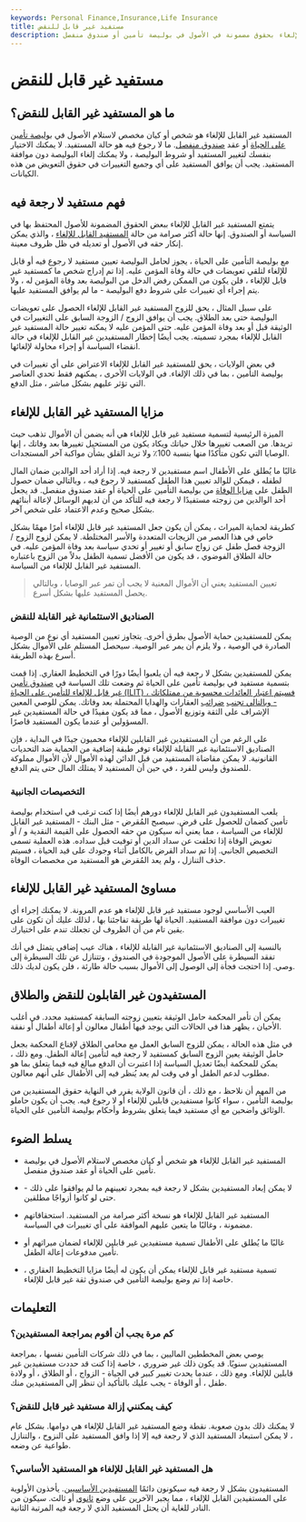 ```yaml
---
keywords: Personal Finance,Insurance,Life Insurance
title: مستفيد غير قابل للنقض
description: يتمتع المستفيد غير القابل للإلغاء بحقوق مضمونة في الأصول في بوليصة تأمين أو صندوق منفصل.
---
```


# مستفيد غير قابل للنقض
## ما هو المستفيد غير القابل للنقض؟

المستفيد غير القابل للإلغاء هو شخص أو كيان مخصص لاستلام الأصول في [بوليصة تأمين على الحياة](/lifeinsurance) أو عقد [صندوق منفصل](/segregatedfund). ما لا رجوع فيه هو حالة المستفيد. لا يمكنك الاختيار بنفسك لتغيير المستفيد أو شروط البوليصة ، ولا يمكنك إلغاء البوليصة دون موافقة المستفيد. يجب أن يوافق المستفيد على أي وجميع التغييرات في حقوق التعويض من هذه الكيانات.

## فهم مستفيد لا رجعة فيه

يتمتع المستفيد غير القابل للإلغاء ببعض الحقوق المضمونة للأصول المحتفظ بها في السياسة أو الصندوق. إنها حالة أكثر صرامة من حالة [المستفيد القابل للإلغاء](/revocablebeneficiary) ، والذي يمكن إنكار حقه في الأصول أو تعديله في ظل ظروف معينة.

مع بوليصة التأمين على الحياة ، يجوز لحامل البوليصة تعيين مستفيد لا رجوع فيه أو قابل للإلغاء لتلقي تعويضات في حالة وفاة المؤمن عليه. إذا تم إدراج شخص ما كمستفيد غير قابل للإلغاء ، فلن يكون من الممكن رفض الدخل من البوليصة بعد وفاة المؤمن له ، ولا يتم إجراء أي تغييرات على شروط دفع البوليصة - ما لم يوافق المستفيد عليها.

على سبيل المثال ، يحق للزوج المستفيد غير القابل للإلغاء الحصول على تعويضات البوليصة حتى بعد الطلاق. يجب أن يوافق الزوج / الزوجة السابق على التغييرات في الوثيقة قبل أو بعد وفاة المؤمن عليه. حتى المؤمن عليه لا يمكنه تغيير حالة المستفيد غير القابل للإلغاء بمجرد تسميته. يجب أيضًا إخطار المستفيدين غير القابل للإلغاء في حالة انقضاء السياسة أو إجراء محاولة لإلغائها.

في بعض الولايات ، يحق للمستفيد غير القابل للإلغاء الاعتراض على أي تغييرات في بوليصة التأمين ، بما في ذلك الإلغاء. في الولايات الأخرى ، يمكنهم فقط تحدي العناصر التي تؤثر عليهم بشكل مباشر ، مثل الدفع.

## مزايا المستفيد غير القابل للإلغاء

الميزة الرئيسية لتسمية مستفيد غير قابل للإلغاء هي أنه يضمن أن الأموال تذهب حيث تريدها. من الصعب تغييرها خلال حياتك ويكاد يكون من المستحيل تغييرها بعد وفاتك ، إنها الوصايا التي تكون متأكدًا منها بنسبة 100٪ ولا تريد القلق بشأن مواكبة آخر المستجدات.

غالبًا ما يُطلق على الأطفال اسم مستفيدين لا رجعة فيه. إذا أراد أحد الوالدين ضمان المال لطفله ، فيمكن للوالد تعيين هذا الطفل كمستفيد لا رجوع فيه ، وبالتالي ضمان حصول الطفل على [مزايا الوفاة](/deathbenefit) من بوليصة التأمين على الحياة أو عقد صندوق منفصل. قد يجعل أحد الوالدين من زوجته مستفيدًا لا رجعة فيه للتأكد من أن لديهم الوسائل لإعالة أبنائهم بشكل صحيح وعدم الاعتماد على شخص آخر.

كطريقة لحماية الميراث ، يمكن أن يكون جعل المستفيد غير قابل للإلغاء أمرًا مهمًا بشكل خاص في هذا العصر من الزيجات المتعددة والأسر المختلطة. لا يمكن لزوج الزوج / الزوجة فصل طفل عن زواج سابق أو تغيير أو تحدي سياسة بعد وفاة المؤمن عليه. في حالة الطلاق الفوضوي ، قد يكون من الأفضل تسمية الطفل بدلاً من الزوج باعتباره المستفيد غير القابل للإلغاء من السياسة.

> تعيين المستفيد يعني أن الأموال المعنية لا يجب أن تمر عبر الوصايا ، وبالتالي يحصل المستفيد عليها بشكل أسرع.

>

### الصناديق الاستئمانية غير القابلة للنقض

يمكن للمستفيدين حماية الأصول بطرق أخرى. يتجاوز تعيين المستفيد أي نوع من الوصية الصادرة في الوصية ، ولا يلزم أن يمر عبر الوصية. سيحصل المستلم على الأموال بشكل أسرع بهذه الطريقة.

يمكن للمستفيدين بشكل لا رجعة فيه أن يلعبوا أيضًا دورًا في التخطيط العقاري. إذا قمت بتسمية مستفيد في بوليصة تأمين على الحياة ثم وضعت تلك السياسة في [صندوق تأمين غير قابل للإلغاء للتأمين على الحياة (ILIT) ، فسيتم اعتبار العائدات محسوبة من ممتلكاتك - وبالتالي تجنب](/insurance_trust) [ضرائب](/gifttax) العقارات والهدايا المحتملة بعد وفاتك. يمكن للوصي المعين الإشراف على الثقة وتوزيع الأصول ، مما قد يكون مفيدًا في حالة المستفيدين غير المسؤولين أو عندما يكون المستفيد قاصرًا.

على الرغم من أن المستفيدين غير القابلين للإلغاء محميون جيدًا في البداية ، فإن الصناديق الاستئمانية غير القابلة للإلغاء توفر طبقة إضافية من الحماية ضد التحديات القانونية. لا يمكن مقاضاة المستفيد من قبل الدائن لهذه الأموال لأن الأموال مملوكة للصندوق وليس للفرد ، في حين أن المستفيد لا يمتلك المال حتى يتم الدفع.

### التخصيصات الجانبية

يلعب المستفيدون غير القابل للإلغاء دورهم أيضًا إذا كنت ترغب في استخدام بوليصة تأمين كضمان للحصول على قرض. سيصبح المُقرض - مثل البنك - المستفيد غير القابل للإلغاء من السياسة ، مما يعني أنه سيكون من حقه الحصول على القيمة النقدية و / أو تعويض الوفاة إذا تخلفت عن سداد الدين أو توفيت قبل سداده. هذه العملية تسمى التخصيص الجانبي. إذا تم سداد القرض بالكامل أثناء وجودك على قيد الحياة ، فسيتم حذف التنازل ، ولم يعد المُقرض هو المستفيد من مخصصات الوفاة.

## مساوئ المستفيد غير القابل للإلغاء

العيب الأساسي لوجود مستفيد غير قابل للإلغاء هو عدم المرونة. لا يمكنك إجراء أي تغييرات دون موافقة المستفيد. الحياة لها طريقة تفاجئنا بها ، لذلك عليك أن تكون على يقين تام من أن الظروف لن تجعلك تندم على اختيارك.

بالنسبة إلى الصناديق الاستئمانية غير القابلة للإلغاء ، هناك عيب إضافي يتمثل في أنك تفقد السيطرة على الأصول الموجودة في الصندوق ، وتتنازل عن تلك السيطرة إلى وصي. إذا احتجت فجأة إلى الوصول إلى الأموال بسبب حالة طارئة ، فلن يكون لديك ذلك.

## المستفيدون غير القابلون للنقض والطلاق

يمكن أن تأمر المحكمة حامل الوثيقة بتعيين زوجته السابقة كمستفيد محدد. في أغلب الأحيان ، يظهر هذا في الحالات التي يوجد فيها أطفال معالون أو إعالة أطفال أو نفقة.

في مثل هذه الحالة ، يمكن للزوج السابق العمل مع محامي الطلاق لإقناع المحكمة بجعل حامل الوثيقة يعين الزوج السابق كمستفيد لا رجعة فيه لتأمين إعالة الطفل. ومع ذلك ، يمكن للمحكمة أيضًا تعديل السياسة إذا اعتبرت أن الدفع مبالغ فيه فيما يتعلق بما هو مطلوب لدعم الطفل أو في وقت لم يعد يُنظر فيه إلى الأطفال على أنهم معالون.

من المهم أن نلاحظ ، مع ذلك ، أن قانون الولاية يقرر في النهاية حقوق المستفيدين من بوليصة التأمين ، سواء كانوا مستفيدين قابلين للإلغاء أو لا رجوع فيه. يجب أن يكون حاملو الوثائق واضحين مع أي مستفيد فيما يتعلق بشروط وأحكام بوليصة التأمين على الحياة.

## يسلط الضوء

- المستفيد غير القابل للإلغاء هو شخص أو كيان مخصص لاستلام الأصول في بوليصة تأمين على الحياة أو عقد صندوق منفصل.

- لا يمكن إبعاد المستفيدين بشكل لا رجعة فيه بمجرد تعيينهم ما لم يوافقوا على ذلك - حتى لو كانوا أزواجًا مطلقين.

- المستفيد غير القابل للإلغاء هو نسخة أكثر صرامة من المستفيد. استحقاقاتهم مضمونة ، وغالبًا ما يتعين عليهم الموافقة على أي تغييرات في السياسة.

- غالبًا ما يُطلق على الأطفال تسمية مستفيدين غير قابلين للإلغاء لضمان ميراثهم أو تأمين مدفوعات إعالة الطفل.

- تسمية مستفيد غير قابل للإلغاء يمكن أن يكون له أيضًا مزايا التخطيط العقاري ، خاصة إذا تم وضع بوليصة التأمين في صندوق ثقة غير قابل للإلغاء.

## التعليمات

### كم مرة يجب أن أقوم بمراجعة المستفيدين؟

يوصي بعض المخططين الماليين ، بما في ذلك شركات التأمين نفسها ، بمراجعة المستفيدين سنويًا. قد يكون ذلك غير ضروري ، خاصة إذا كنت قد حددت مستفيدين غير قابلين للإلغاء. ومع ذلك ، عندما يحدث تغيير كبير في الحياة - الزواج ، أو الطلاق ، أو ولادة طفل ، أو الوفاة - يجب عليك بالتأكيد أن تنظر إلى المستفيدين منك.

### كيف يمكنني إزالة مستفيد غير قابل للنقض؟

لا يمكنك ذلك بدون صعوبة. نقطة وضع المستفيد غير القابل للإلغاء هي دوامها. بشكل عام ، لا يمكن استبعاد المستفيد الذي لا رجعة فيه إلا إذا وافق المستفيد على النزوح ، والتنازل طواعية عن وضعه.

### هل المستفيد غير القابل للإلغاء هو المستفيد الأساسي؟

المستفيدون بشكل لا رجعة فيه سيكونون دائمًا [المستفيدين الأساسيين](/primary-beneficiary). يأخذون الأولوية على المستفيدين القابل للإلغاء ، مما يجبر الآخرين على وضع [ثانوي](/secondary-beneficiary) أو ثالث. سيكون من النادر للغاية أن يحتل المستفيد الذي لا رجعة فيه المرتبة الثانية.

